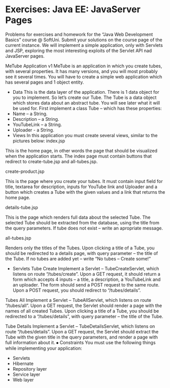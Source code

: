 # Exercises: Java EE: JavaServer Pages

Problems for exercises and homework for the “Java Web Development Basics” course @ SoftUni. Submit your solutions on the course page of the current instance.
We will implement a simple application, only with Servlets and JSP, exploring the most interesting exploits of the Servlet API nad JavaServer pages.

MeTube Application v1
MeTube is an application in which you create tubes, with several properties. It has many versions, and you will most probably see it several times.
You will have to create a simple web application which has several pages and 1 object entity.
*	Data
This is the data layer of the application. There is 1 data object for you to implement.
So let’s create our Tube. The Tube is a data object which stores data about an abstract tube. You will see later what it will be used for.
First implement a class Tube – which has these properties:
*	Name – a String.
*	Description – a String.
*	YouTubeLink – a String.
*	Uploader - a String. 
*	Views
In this application you must create several views, similar to the pictures below:
index.jsp

This is the home page, in other words the page that should be visualized when the application starts.
The index page must contain buttons that redirect to create-tube.jsp and all-tubes.jsp.
  

create-product.jsp

This is the page where you create your tubes. It must contain input field for title, textarea for description, inputs for YouTube link and Uploader and a  button which creates a Tube with the given values and a link that returns the home page.
 
details-tube.jsp


This is the page which renders full data about the selected Tube. The selected Tube should be extracted from the database, using the title from the query parameters. If tube does not exist – write an apropriate message.
 
all-tubes.jsp

Renders only the titles of the Tubes. Upon clicking a title of a Tube, you should be redirected to a details page, with query parameter – the title of the Tube. If no tubes are added yet – write “No tubes – Create some!”
 

*	Servlets
Tube Create
Implement a Servlet – TubeCreateServlet, which listens on route “/tubes/create”.
Upon a GET request, it should return a form which accepts 4 inputs – a title, a description, a YouTubeLink and an uploader. 
The form should send a POST request to the same route.
Upon a POST request, you should redirect to “/tubes/details”.

Tubes All
Implement a Servlet – TubeAllServlet, which listens on route “/tubes/all”.
Upon a GET request, the Servlet should render a page with the names of all created Tubes. Upon clicking a title of a Tube, you should be redirected to a “/tubes/details”, with query parameter – the title of the Tube.

Tube Details
Implement a Servlet – TubeDetailsServlet, which listens on route “/tubes/details”.
Upon a GET request, the Servlet should extract the Tube with the given title in the query parameters, and render a page with full information about it.
⦁	Constraints
You must use the following things while implementing your application:
*	Servlets
*	Hibernate
*	Repository layer
*	Service layer
*	Web layer






